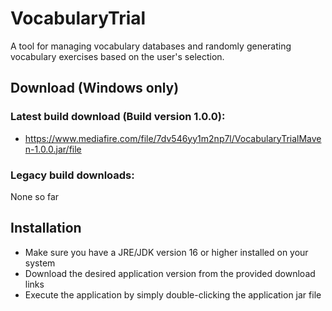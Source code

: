 # VocabularyTrial

A tool for managing vocabulary databases and randomly generating vocabulary exercises based on the user's selection.

## Download (Windows only)
### Latest build download (Build version 1.0.0):
- https://www.mediafire.com/file/7dv546yy1m2np7l/VocabularyTrialMaven-1.0.0.jar/file

### Legacy build downloads:
None so far

## Installation
- Make sure you have a JRE/JDK version 16 or higher installed on your system
- Download the desired application version from the provided download links
- Execute the application by simply double-clicking the application jar file
